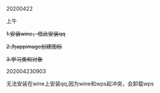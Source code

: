 20200422

上午

~~1.安装wine，借此安装qq~~

~~2.为appimage创建图标~~

~~3.学习类和对象~~

202004230903

无法安装在wine上安装qq,因为wine和wps起冲突，会卸载wps